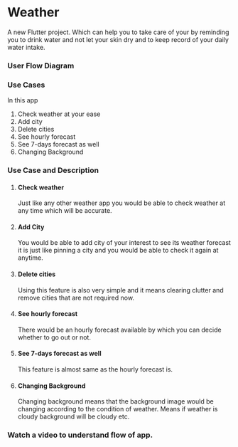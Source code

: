 # Weather
A new Flutter project. Which can help you to take care of your by reminding you to drink water and not let your skin dry and to keep record of your
daily water intake.

### User Flow Diagram

[comment]: <> (![]&#40;images/user_flow_diagram.png&#41;)

### Use Cases
In this app
1. Check weather at your ease
2. Add city
3. Delete cities
4. See hourly forecast
5. See 7-days forecast as well
6. Changing Background


### Use Case and Description

1. #### Check weather
   Just like any other weather app you would be able to check weather at any time which will be accurate.
2. #### Add City
   You would be able to add city of your interest to see its weather forecast it is just like pinning a city and you would be able to
   check it again at anytime.
3. #### Delete cities
   Using this feature is also very simple and it means clearing clutter and remove cities that are not required now.
4. #### See hourly forecast
   There would be an hourly forecast available by which you can decide whether to go out or not.
5. #### See 7-days forecast as well
   This feature is almost same as the hourly forecast is.
6. #### Changing Background
   Changing background means that the background image would be changing according to the condition of weather. Means if weather is 
   cloudy background will be cloudy etc.


### Watch a video to understand flow of app.

[comment]: <> ([![Watch the video]&#40;images/img_3.png&#41;]&#40;https://www.youtube.com/watch?v=b9J4NIoJTQM&#41;)